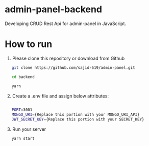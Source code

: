 # admin-panel-backend
Developing CRUD Rest Api for admin-panel in JavaScript.

# How to run
1. Please clone this repository or download from Github

```sh
   git clone https://github.com/sajid-619/admin-panel.git
```
```sh
   cd backend
```
```sh
   yarn
```
2. Create a .env file and assign below attributes:
```sh
   
   PORT=3001
   MONGO_URI={Replace this portion with your MONGO_URI_API}
   JWT_SECRET_KEY={Replace this portion with your SECRET_KEY}
```

3. Run your server 
```sh
   yarn start
```
